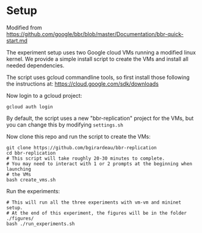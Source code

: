 # Setup

Modified from https://github.com/google/bbr/blob/master/Documentation/bbr-quick-start.md

The experiment setup uses two Google cloud VMs running a modified linux kernel. We
provide a simple install script to create the VMs and install all needed
dependencies.

The script uses gcloud commandline tools, so first install those following the
instructions at: https://cloud.google.com/sdk/downloads 

Now login to a gcloud project:
```
gcloud auth login
```

By default, the script uses a new "bbr-replication" project for the VMs, but you
can change this by modifying `settings.sh`

Now clone this repo and run the script to create the VMs:
```
git clone https://github.com/bgirardeau/bbr-replication
cd bbr-replication
# This script will take roughly 20-30 minutes to complete.
# You may need to interact with 1 or 2 prompts at the beginning when launching
# the VMs
bash create_vms.sh
```

Run the experiments:
```
# This will run all the three experiments with vm-vm and mininet setup. 
# At the end of this experiment, the figures will be in the folder ./figures/
bash ./run_experiments.sh 
```
